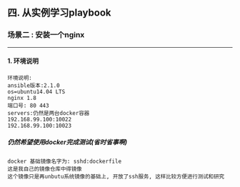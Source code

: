 ## 四. 从实例学习playbook

###  场景二 : 安装一个nginx
----------------------------
#### 1. 环境说明

    环境说明:
    ansible版本:2.1.0
    os=ubuntu14.04 LTS
    nginx 1.8
    端口号: 80 443
    servers:仍然是两台docker容器
    192.168.99.100:10022
    192.168.99.100:10023

##### 仍然希望使用docker完成测试(省时省事啊)

    docker 基础镜像名字为: sshd:dockerfile
    这是我自己的镜像仓库中得镜像
    这个镜像只是再unbutu系统镜像的基础上, 开放了ssh服务, 这样比较方便进行测试和研究